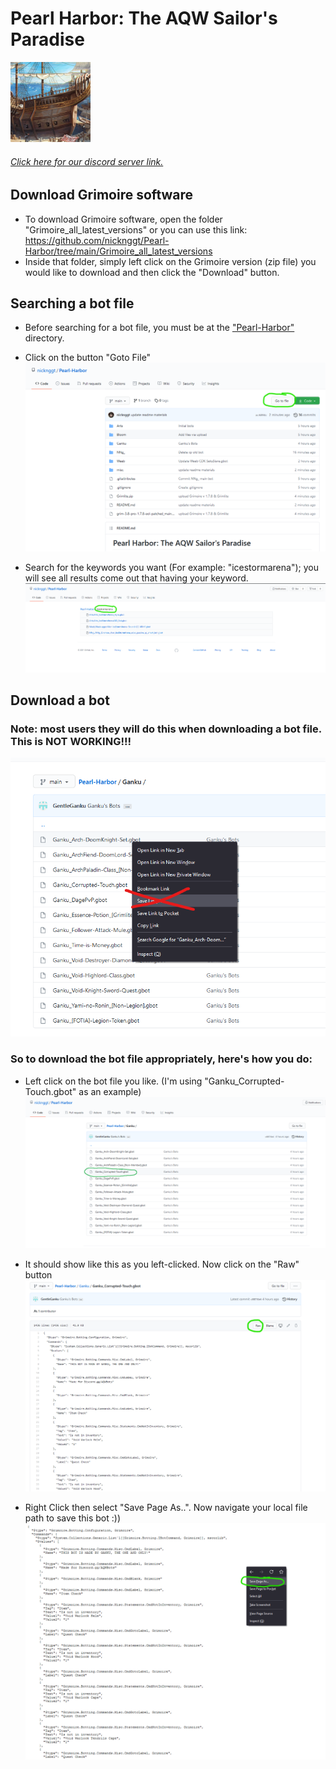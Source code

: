 # Pearl Harbor: The AQW Sailor's Paradise
![alt text](./misc/logo/sailor.png)
###### [Click here for our discord server link.](https://discord.io/AQWBots)
## Download Grimoire software
- To download Grimoire software, open the folder "Grimoire_all_latest_versions" or you can use this link: https://github.com/nicknggt/Pearl-Harbor/tree/main/Grimoire_all_latest_versions
- Inside that folder, simply left click on the Grimoire version (zip file) you would like to download and then click the "Download" button.

## Searching a bot file
- Before searching for a bot file, you must be at the ["Pearl-Harbor"](https://github.com/nicknggt/Pearl-Harbor) directory.

- Click on the button "Goto File"
![goto_file_button_click](./misc/Tutorials/how_to_search/Step_1.png)

- Search for the keywords you want (For example: "icestormarena"); you will see all results come out that having your keyword.
![goto_file_button_click](./misc/Tutorials/how_to_search/Step_2.png)

## Download a bot
### Note: most users they will do this when downloading a bot file. This is NOT WORKING!!!
![do_not_download_like_this](./misc/Tutorials/how_to_download/Step_4_how_not_to_download.png)

### So to download the bot file appropriately, here's how you do:
- Left click on the bot file you like. (I'm using "Ganku_Corrupted-Touch.gbot" as an example)
![ganku_bot_clicked](./misc/Tutorials/how_to_download/Step_1_download.png)

- It should show like this as you left-clicked. Now click on the "Raw" button
![ganku_download_raw_button](./misc/Tutorials/how_to_download/Step_2_download.png)

- Right Click then select "Save Page As..". Now navigate your local file path to save this bot :))
![save_page_as_gbot](./misc/Tutorials/how_to_download/Step_3_download.png)
